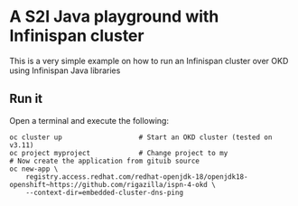 # A S2I Java playground with Infinispan cluster
This is a very simple example on how to run an Infinispan cluster over OKD using Infinispan Java libraries

## Run it
Open a terminal and execute the following:
```
oc cluster up                   # Start an OKD cluster (tested on v3.11)
oc project myproject            # Change project to my
# Now create the application from gituib source
oc new-app \
    registry.access.redhat.com/redhat-openjdk-18/openjdk18-openshift~https://github.com/rigazilla/ispn-4-okd \
    --context-dir=embedded-cluster-dns-ping
```
